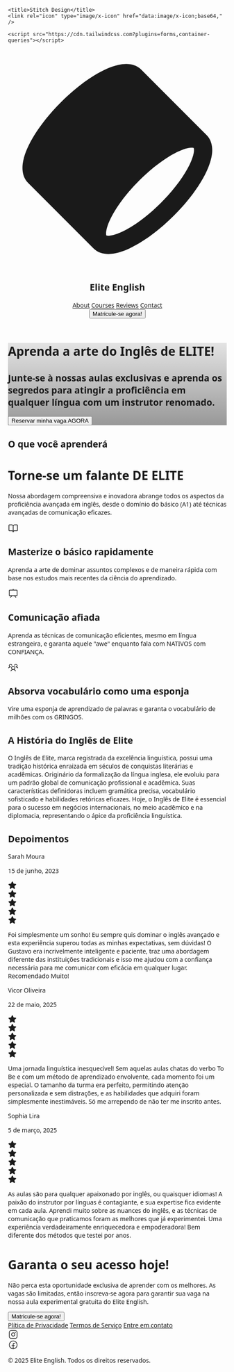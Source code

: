 <html>
  <head>
    <link rel="preconnect" href="https://fonts.gstatic.com/" crossorigin="" />
    <link
      rel="stylesheet"
      as="style"
      onload="this.rel='stylesheet'"
      href="https://fonts.googleapis.com/css2?display=swap&amp;family=Noto+Sans%3Awght%40400%3B500%3B700%3B900&amp;family=Public+Sans%3Awght%40400%3B500%3B700%3B900"
    />

    <title>Stitch Design</title>
    <link rel="icon" type="image/x-icon" href="data:image/x-icon;base64," />

    <script src="https://cdn.tailwindcss.com?plugins=forms,container-queries"></script>
  </head>
  <body>
    <div class="relative flex size-full min-h-screen flex-col bg-[#fcf8f8] group/design-root overflow-x-hidden" style='font-family: "Public Sans", "Noto Sans", sans-serif;'>
      <div class="layout-container flex h-full grow flex-col">
        <header class="flex items-center justify-between whitespace-nowrap border-b border-solid border-b-[#f3e8e7] px-10 py-3">
          <div class="flex items-center gap-4 text-[#1b0e0e]">
            <div class="size-4">
              <svg viewBox="0 0 48 48" fill="none" xmlns="http://www.w3.org/2000/svg">
                <path
                  fill-rule="evenodd"
                  clip-rule="evenodd"
                  d="M39.475 21.6262C40.358 21.4363 40.6863 21.5589 40.7581 21.5934C40.7876 21.655 40.8547 21.857 40.8082 22.3336C40.7408 23.0255 40.4502 24.0046 39.8572 25.2301C38.6799 27.6631 36.5085 30.6631 33.5858 33.5858C30.6631 36.5085 27.6632 38.6799 25.2301 39.8572C24.0046 40.4502 23.0255 40.7407 22.3336 40.8082C21.8571 40.8547 21.6551 40.7875 21.5934 40.7581C21.5589 40.6863 21.4363 40.358 21.6262 39.475C21.8562 38.4054 22.4689 36.9657 23.5038 35.2817C24.7575 33.2417 26.5497 30.9744 28.7621 28.762C30.9744 26.5497 33.2417 24.7574 35.2817 23.5037C36.9657 22.4689 38.4054 21.8562 39.475 21.6262ZM4.41189 29.2403L18.7597 43.5881C19.8813 44.7097 21.4027 44.9179 22.7217 44.7893C24.0585 44.659 25.5148 44.1631 26.9723 43.4579C29.9052 42.0387 33.2618 39.5667 36.4142 36.4142C39.5667 33.2618 42.0387 29.9052 43.4579 26.9723C44.1631 25.5148 44.659 24.0585 44.7893 22.7217C44.9179 21.4027 44.7097 19.8813 43.5881 18.7597L29.2403 4.41187C27.8527 3.02428 25.8765 3.02573 24.2861 3.36776C22.6081 3.72863 20.7334 4.58419 18.8396 5.74801C16.4978 7.18716 13.9881 9.18353 11.5858 11.5858C9.18354 13.988 7.18717 16.4978 5.74802 18.8396C4.58421 20.7334 3.72865 22.6081 3.36778 24.2861C3.02574 25.8765 3.02429 27.8527 4.41189 29.2403Z"
                  fill="currentColor"
                ></path>
              </svg>
            </div>
            <h2 class="text-[#1b0e0e] text-lg font-bold leading-tight tracking-[-0.015em]">Elite English</h2>
          </div>
          <div class="flex flex-1 justify-end gap-8">
            <div class="flex items-center gap-9">
              <a class="text-[#1b0e0e] text-sm font-medium leading-normal" href="#">About</a>
              <a class="text-[#1b0e0e] text-sm font-medium leading-normal" href="#">Courses</a>
              <a class="text-[#1b0e0e] text-sm font-medium leading-normal" href="#">Reviews</a>
              <a class="text-[#1b0e0e] text-sm font-medium leading-normal" href="#">Contact</a>
            </div>
            <button
              class="flex min-w-[84px] max-w-[480px] cursor-pointer items-center justify-center overflow-hidden rounded-lg h-10 px-4 bg-[#cd1b18] text-[#fcf8f8] text-sm font-bold leading-normal tracking-[0.015em]"
            >
              <span class="truncate">Matricule-se agora!</span>
            </button>
          </div>
        </header>
        <div class="px-40 flex flex-1 justify-center py-5">
          <div class="layout-content-container flex flex-col max-w-[960px] flex-1">
            <div class="@container">
              <div class="@[480px]:p-4">
                <div
                  class="flex min-h-[480px] flex-col gap-6 bg-cover bg-center bg-no-repeat @[480px]:gap-8 @[480px]:rounded-lg items-center justify-center p-4"
                  style='background-image: linear-gradient(rgba(0, 0, 0, 0.1) 0%, rgba(0, 0, 0, 0.4) 100%), url("https://lh3.googleusercontent.com/aida-public/AB6AXuA8W1jGJoj6yjSKen3s0_YE3Hj-a-cBs3gily7R7nLwgCXivJI1MUC01gOFhsF_3_Zr_Ng6kGg3Pv8utQWW3yj8rwyMGXtlsHuzLC7c7PeBMpZcdMFdDPf632OFaIgtIm_nQ7Ydj2GNw81df9r5zY3fZqDKRRsHQ0qK9KoIcajNlPftWGde94B2gx8Jjtzg7jMYLXyT2IBEcVPTDih5_MUH7b6Spc_KFh81lmL2_U9mZhbywRdQoDlbWtlKxR8-SgsesbP_nti2cFre");'
                >
                  <div class="flex flex-col gap-2 text-center">
                    <h1
                      class="text-white text-4xl font-black leading-tight tracking-[-0.033em] @[480px]:text-5xl @[480px]:font-black @[480px]:leading-tight @[480px]:tracking-[-0.033em]"
                    >
                      Aprenda a arte do Inglês de ELITE!
                    </h1>
                    <h2 class="text-white text-sm font-normal leading-normal @[480px]:text-base @[480px]:font-normal @[480px]:leading-normal">
                      Junte-se à nossas aulas exclusivas e aprenda os segredos para atingir a proficiência em qualquer língua com um instrutor renomado.
                    </h2>
                  </div>
                  <button
                    class="flex min-w-[84px] max-w-[480px] cursor-pointer items-center justify-center overflow-hidden rounded-lg h-10 px-4 @[480px]:h-12 @[480px]:px-5 bg-[#cd1b18] text-[#fcf8f8] text-sm font-bold leading-normal tracking-[0.015em] @[480px]:text-base @[480px]:font-bold @[480px]:leading-normal @[480px]:tracking-[0.015em]"
                  >
                    <span class="truncate">Reservar minha vaga AGORA</span>
                  </button>
                </div>
              </div>
            </div>
            <h2 class="text-[#1b0e0e] text-[22px] font-bold leading-tight tracking-[-0.015em] px-4 pb-3 pt-5">O que você aprenderá</h2>
            <div class="flex flex-col gap-10 px-4 py-10 @container">
              <div class="flex flex-col gap-4">
                <h1
                  class="text-[#1b0e0e] tracking-light text-[32px] font-bold leading-tight @[480px]:text-4xl @[480px]:font-black @[480px]:leading-tight @[480px]:tracking-[-0.033em] max-w-[720px]"
                >
                  Torne-se um falante DE ELITE
                </h1>
                <p class="text-[#1b0e0e] text-base font-normal leading-normal max-w-[720px]">
                  Nossa abordagem compreensiva e inovadora abrange todos os aspectos da proficiência avançada em inglês, desde o domínio do básico (A1) até técnicas avançadas de comunicação eficazes.
                </p>
              </div>
              <div class="grid grid-cols-[repeat(auto-fit,minmax(158px,1fr))] gap-3 p-0">
                <div class="flex flex-1 gap-3 rounded-lg border border-[#e7d0d0] bg-[#fcf8f8] p-4 flex-col">
                  <div class="text-[#1b0e0e]" data-icon="BookOpen" data-size="24px" data-weight="regular">
                    <svg xmlns="http://www.w3.org/2000/svg" width="24px" height="24px" fill="currentColor" viewBox="0 0 256 256">
                      <path
                        d="M224,48H160a40,40,0,0,0-32,16A40,40,0,0,0,96,48H32A16,16,0,0,0,16,64V192a16,16,0,0,0,16,16H96a24,24,0,0,1,24,24,8,8,0,0,0,16,0,24,24,0,0,1,24-24h64a16,16,0,0,0,16-16V64A16,16,0,0,0,224,48ZM96,192H32V64H96a24,24,0,0,1,24,24V200A39.81,39.81,0,0,0,96,192Zm128,0H160a39.81,39.81,0,0,0-24,8V88a24,24,0,0,1,24-24h64Z"
                      ></path>
                    </svg>
                  </div>
                  <div class="flex flex-col gap-1">
                    <h2 class="text-[#1b0e0e] text-base font-bold leading-tight">Masterize o básico rapidamente</h2>
                    <p class="text-[#974f4e] text-sm font-normal leading-normal">
                      Aprenda a arte de dominar assuntos complexos e de maneira rápida com base nos estudos mais recentes da ciência do aprendizado.
                    </p>
                  </div>
                </div>
                <div class="flex flex-1 gap-3 rounded-lg border border-[#e7d0d0] bg-[#fcf8f8] p-4 flex-col">
                  <div class="text-[#1b0e0e]" data-icon="Presentation" data-size="24px" data-weight="regular">
                    <svg xmlns="http://www.w3.org/2000/svg" width="24px" height="24px" fill="currentColor" viewBox="0 0 256 256">
                      <path
                        d="M216,40H136V24a8,8,0,0,0-16,0V40H40A16,16,0,0,0,24,56V176a16,16,0,0,0,16,16H79.36L57.75,219a8,8,0,0,0,12.5,10l29.59-37h56.32l29.59,37a8,8,0,1,0,12.5-10l-21.61-27H216a16,16,0,0,0,16-16V56A16,16,0,0,0,216,40Zm0,136H40V56H216V176Z"
                      ></path>
                    </svg>
                  </div>
                  <div class="flex flex-col gap-1">
                    <h2 class="text-[#1b0e0e] text-base font-bold leading-tight">Comunicação afiada</h2>
                    <p class="text-[#974f4e] text-sm font-normal leading-normal">
                      Aprenda as técnicas de comunicação eficientes, mesmo em língua estrangeira, e garanta aquele "awe" enquanto fala com NATIVOS com CONFIANÇA.
                    </p>
                  </div>
                </div>
                <div class="flex flex-1 gap-3 rounded-lg border border-[#e7d0d0] bg-[#fcf8f8] p-4 flex-col">
                  <div class="text-[#1b0e0e]" data-icon="UsersThree" data-size="24px" data-weight="regular">
                    <svg xmlns="http://www.w3.org/2000/svg" width="24px" height="24px" fill="currentColor" viewBox="0 0 256 256">
                      <path
                        d="M244.8,150.4a8,8,0,0,1-11.2-1.6A51.6,51.6,0,0,0,192,128a8,8,0,0,1-7.37-4.89,8,8,0,0,1,0-6.22A8,8,0,0,1,192,112a24,24,0,1,0-23.24-30,8,8,0,1,1-15.5-4A40,40,0,1,1,219,117.51a67.94,67.94,0,0,1,27.43,21.68A8,8,0,0,1,244.8,150.4ZM190.92,212a8,8,0,1,1-13.84,8,57,57,0,0,0-98.16,0,8,8,0,1,1-13.84-8,72.06,72.06,0,0,1,33.74-29.92,48,48,0,1,1,58.36,0A72.06,72.06,0,0,1,190.92,212ZM128,176a32,32,0,1,0-32-32A32,32,0,0,0,128,176ZM72,120a8,8,0,0,0-8-8A24,24,0,1,1,87.24,82a8,8,0,1,0,15.5-4A40,40,0,1,0,37,117.51,67.94,67.94,0,0,0,9.6,139.19a8,8,0,1,0,12.8,9.61A51.6,51.6,0,0,1,64,128,8,8,0,0,0,72,120Z"
                      ></path>
                    </svg>
                  </div>
                  <div class="flex flex-col gap-1">
                    <h2 class="text-[#1b0e0e] text-base font-bold leading-tight">Absorva vocabulário como uma esponja</h2>
                    <p class="text-[#974f4e] text-sm font-normal leading-normal">
                      Vire uma esponja de aprendizado de palavras e garanta o vocabulário de milhões com os GRINGOS.
                    </p>
                  </div>
                </div>
              </div>
            </div>
            <h2 class="text-[#1b0e0e] text-[22px] font-bold leading-tight tracking-[-0.015em] px-4 pb-3 pt-5">A História do Inglês de Elite</h2>
            <p class="text-[#1b0e0e] text-base font-normal leading-normal pb-3 pt-1 px-4">
              O Inglês de Elite, marca registrada da excelência linguística, possui uma tradição histórica enraizada em séculos de conquistas literárias e acadêmicas. Originário da formalização da língua inglesa, ele evoluiu para um padrão global de comunicação profissional e acadêmica. Suas características definidoras incluem gramática precisa, vocabulário sofisticado e habilidades retóricas eficazes. Hoje, o Inglês de Elite é essencial para o sucesso em negócios internacionais, no meio acadêmico e na diplomacia, representando o ápice da proficiência linguística.
            </p>
            <h2 class="text-[#1b0e0e] text-[22px] font-bold leading-tight tracking-[-0.015em] px-4 pb-3 pt-5">Depoimentos</h2>
            <div class="flex flex-col gap-8 overflow-x-hidden bg-[#fcf8f8] p-4">
              <div class="flex flex-col gap-3 bg-[#fcf8f8]">
                <div class="flex items-center gap-3">
                  <div
                    class="bg-center bg-no-repeat aspect-square bg-cover rounded-full size-10"
                    style='background-image: url("https://lh3.googleusercontent.com/aida-public/AB6AXuCY73mhN-xVfDZLySqJPv9eT_I-1HD5by8OoIqMo7Mcqbn7BmJfv4AqfKTCw_V4G8KyLTtuHr0YMQ6be1E0C8HI8QM5uJFPvLLd6oXKcYxodgpT_LVdlvOAQNYWOKZDT8XmwakAq0xoGaxoDlH9kaEDK3pVXOxRRMaQ9SaWlgjAJn5vpe7ib1CvulSGqMe55AKoGxACtrK697NxocEaMOIsVe-V5GScQweTAcgXxe-d2kNbQeXSXF7b3lZyhmSXAc4VLllq7H8lzO73");'
                  ></div>
                  <div class="flex-1">
                    <p class="text-[#1b0e0e] text-base font-medium leading-normal">Sarah Moura</p>
                    <p class="text-[#974f4e] text-sm font-normal leading-normal">15 de junho, 2023</p>
                  </div>
                </div>
                <div class="flex gap-0.5">
                  <div class="text-[#cd1b18]" data-icon="Star" data-size="20px" data-weight="fill">
                    <svg xmlns="http://www.w3.org/2000/svg" width="20px" height="20px" fill="currentColor" viewBox="0 0 256 256">
                      <path
                        d="M234.5,114.38l-45.1,39.36,13.51,58.6a16,16,0,0,1-23.84,17.34l-51.11-31-51,31a16,16,0,0,1-23.84-17.34L66.61,153.8,21.5,114.38a16,16,0,0,1,9.11-28.06l59.46-5.15,23.21-55.36a15.95,15.95,0,0,1,29.44,0h0L166,81.17l59.44,5.15a16,16,0,0,1,9.11,28.06Z"
                      ></path>
                    </svg>
                  </div>
                  <div class="text-[#cd1b18]" data-icon="Star" data-size="20px" data-weight="fill">
                    <svg xmlns="http://www.w3.org/2000/svg" width="20px" height="20px" fill="currentColor" viewBox="0 0 256 256">
                      <path
                        d="M234.5,114.38l-45.1,39.36,13.51,58.6a16,16,0,0,1-23.84,17.34l-51.11-31-51,31a16,16,0,0,1-23.84-17.34L66.61,153.8,21.5,114.38a16,16,0,0,1,9.11-28.06l59.46-5.15,23.21-55.36a15.95,15.95,0,0,1,29.44,0h0L166,81.17l59.44,5.15a16,16,0,0,1,9.11,28.06Z"
                      ></path>
                    </svg>
                  </div>
                  <div class="text-[#cd1b18]" data-icon="Star" data-size="20px" data-weight="fill">
                    <svg xmlns="http://www.w3.org/2000/svg" width="20px" height="20px" fill="currentColor" viewBox="0 0 256 256">
                      <path
                        d="M234.5,114.38l-45.1,39.36,13.51,58.6a16,16,0,0,1-23.84,17.34l-51.11-31-51,31a16,16,0,0,1-23.84-17.34L66.61,153.8,21.5,114.38a16,16,0,0,1,9.11-28.06l59.46-5.15,23.21-55.36a15.95,15.95,0,0,1,29.44,0h0L166,81.17l59.44,5.15a16,16,0,0,1,9.11,28.06Z"
                      ></path>
                    </svg>
                  </div>
                  <div class="text-[#cd1b18]" data-icon="Star" data-size="20px" data-weight="fill">
                    <svg xmlns="http://www.w3.org/2000/svg" width="20px" height="20px" fill="currentColor" viewBox="0 0 256 256">
                      <path
                        d="M234.5,114.38l-45.1,39.36,13.51,58.6a16,16,0,0,1-23.84,17.34l-51.11-31-51,31a16,16,0,0,1-23.84-17.34L66.61,153.8,21.5,114.38a16,16,0,0,1,9.11-28.06l59.46-5.15,23.21-55.36a15.95,15.95,0,0,1,29.44,0h0L166,81.17l59.44,5.15a16,16,0,0,1,9.11,28.06Z"
                      ></path>
                    </svg>
                  </div>
                  <div class="text-[#cd1b18]" data-icon="Star" data-size="20px" data-weight="fill">
                    <svg xmlns="http://www.w3.org/2000/svg" width="20px" height="20px" fill="currentColor" viewBox="0 0 256 256">
                      <path
                        d="M234.5,114.38l-45.1,39.36,13.51,58.6a16,16,0,0,1-23.84,17.34l-51.11-31-51,31a16,16,0,0,1-23.84-17.34L66.61,153.8,21.5,114.38a16,16,0,0,1,9.11-28.06l59.46-5.15,23.21-55.36a15.95,15.95,0,0,1,29.44,0h0L166,81.17l59.44,5.15a16,16,0,0,1,9.11,28.06Z"
                      ></path>
                    </svg>
                  </div>
                </div>
                <p class="text-[#1b0e0e] text-base font-normal leading-normal">
                  Foi simplesmente um sonho! Eu sempre quis dominar o inglês avançado e esta experiência superou todas as minhas expectativas, sem dúvidas! O Gustavo era incrivelmente inteligente e paciente,                       traz uma abordagem diferente das instituições tradicionais e isso me ajudou com a confiança necessária para me comunicar com eficácia em qualquer lugar. Recomendado Muito!
                </p>
              </div>
              <div class="flex flex-col gap-3 bg-[#fcf8f8]">
                <div class="flex items-center gap-3">
                  <div
                    class="bg-center bg-no-repeat aspect-square bg-cover rounded-full size-10"
                    style='background-image: url("https://lh3.googleusercontent.com/aida-public/AB6AXuAxyDpdyo9uztB4sNfwBbrYV8OIQcYnTfVmPOMXsDBYIARnW5PIt5Sy5E_Oubw5MuYgx35QvanoYhXoWRrtbQ4ti6fWCbP04AsICPS0hTaZuH51RixW3PpLqD4dzBalkRWT_Ry09TKxU92dDGEy25SEMX_sIjvlSRhtsWBOdtmzxOPD-KmmWiPdgYnRG3Rekd9vrObotLFiGhUJL15HsIy2EpySGilCnjNOr9qoR7hDtXeUcbttWsxWIuzKhHIHyKaUREEcUGDej4La");'
                  ></div>
                  <div class="flex-1">
                    <p class="text-[#1b0e0e] text-base font-medium leading-normal">Vicor Oliveira</p>
                    <p class="text-[#974f4e] text-sm font-normal leading-normal">22 de maio, 2025</p>
                  </div>
                </div>
                <div class="flex gap-0.5">
                  <div class="text-[#cd1b18]" data-icon="Star" data-size="20px" data-weight="fill">
                    <svg xmlns="http://www.w3.org/2000/svg" width="20px" height="20px" fill="currentColor" viewBox="0 0 256 256">
                      <path
                        d="M234.5,114.38l-45.1,39.36,13.51,58.6a16,16,0,0,1-23.84,17.34l-51.11-31-51,31a16,16,0,0,1-23.84-17.34L66.61,153.8,21.5,114.38a16,16,0,0,1,9.11-28.06l59.46-5.15,23.21-55.36a15.95,15.95,0,0,1,29.44,0h0L166,81.17l59.44,5.15a16,16,0,0,1,9.11,28.06Z"
                      ></path>
                    </svg>
                  </div>
                  <div class="text-[#cd1b18]" data-icon="Star" data-size="20px" data-weight="fill">
                    <svg xmlns="http://www.w3.org/2000/svg" width="20px" height="20px" fill="currentColor" viewBox="0 0 256 256">
                      <path
                        d="M234.5,114.38l-45.1,39.36,13.51,58.6a16,16,0,0,1-23.84,17.34l-51.11-31-51,31a16,16,0,0,1-23.84-17.34L66.61,153.8,21.5,114.38a16,16,0,0,1,9.11-28.06l59.46-5.15,23.21-55.36a15.95,15.95,0,0,1,29.44,0h0L166,81.17l59.44,5.15a16,16,0,0,1,9.11,28.06Z"
                      ></path>
                    </svg>
                  </div>
                  <div class="text-[#cd1b18]" data-icon="Star" data-size="20px" data-weight="fill">
                    <svg xmlns="http://www.w3.org/2000/svg" width="20px" height="20px" fill="currentColor" viewBox="0 0 256 256">
                      <path
                        d="M234.5,114.38l-45.1,39.36,13.51,58.6a16,16,0,0,1-23.84,17.34l-51.11-31-51,31a16,16,0,0,1-23.84-17.34L66.61,153.8,21.5,114.38a16,16,0,0,1,9.11-28.06l59.46-5.15,23.21-55.36a15.95,15.95,0,0,1,29.44,0h0L166,81.17l59.44,5.15a16,16,0,0,1,9.11,28.06Z"
                      ></path>
                    </svg>
                  </div>
                  <div class="text-[#cd1b18]" data-icon="Star" data-size="20px" data-weight="fill">
                    <svg xmlns="http://www.w3.org/2000/svg" width="20px" height="20px" fill="currentColor" viewBox="0 0 256 256">
                      <path
                        d="M234.5,114.38l-45.1,39.36,13.51,58.6a16,16,0,0,1-23.84,17.34l-51.11-31-51,31a16,16,0,0,1-23.84-17.34L66.61,153.8,21.5,114.38a16,16,0,0,1,9.11-28.06l59.46-5.15,23.21-55.36a15.95,15.95,0,0,1,29.44,0h0L166,81.17l59.44,5.15a16,16,0,0,1,9.11,28.06Z"
                      ></path>
                    </svg>
                  </div>
                  <div class="text-[#cd1b18]" data-icon="Star" data-size="20px" data-weight="fill">
                    <svg xmlns="http://www.w3.org/2000/svg" width="20px" height="20px" fill="currentColor" viewBox="0 0 256 256">
                      <path
                        d="M234.5,114.38l-45.1,39.36,13.51,58.6a16,16,0,0,1-23.84,17.34l-51.11-31-51,31a16,16,0,0,1-23.84-17.34L66.61,153.8,21.5,114.38a16,16,0,0,1,9.11-28.06l59.46-5.15,23.21-55.36a15.95,15.95,0,0,1,29.44,0h0L166,81.17l59.44,5.15a16,16,0,0,1,9.11,28.06Z"
                      ></path>
                    </svg>
                  </div>
                </div>
                <p class="text-[#1b0e0e] text-base font-normal leading-normal">
                  Uma jornada linguística inesquecível! Sem aquelas aulas chatas do verbo To Be e com um método de aprendizado envolvente, cada momento foi um especial. O tamanho da turma era perfeito, permitindo atenção personalizada e sem distrações, e as habilidades que adquiri foram simplesmente inestimáveis. Só me arrependo de não ter me inscrito antes.
                </p>
              </div>
              <div class="flex flex-col gap-3 bg-[#fcf8f8]">
                <div class="flex items-center gap-3">
                  <div
                    class="bg-center bg-no-repeat aspect-square bg-cover rounded-full size-10"
                    style='background-image: url("https://lh3.googleusercontent.com/aida-public/AB6AXuDjuS6bNzkN6X4t_zaaa83BXEFU65h87tI9Vko8GeiixwESR5Y6uJdsR6vsUkUGEQdLI8W6EkU10L2DFQE9no-IhP96iAGibNI-MGmc0sdDujI6LdvwtxOIvFoXt79E-02NR7ee95t5JtJMlv7ZT0j842JW5PfzWASrZI7an7QnbWE2rtfZCS2MF8vgkXox-cIfMLfJcFP6EnVR_3ThvzQwEJWYEtfzQeyVtPZ3XTNyGs6LuxAoXmkPG3HSGIN_bSgadAYqjb4yAyDQ");'
                  ></div>
                  <div class="flex-1">
                    <p class="text-[#1b0e0e] text-base font-medium leading-normal">Sophia Lira</p>
                    <p class="text-[#974f4e] text-sm font-normal leading-normal">5 de março, 2025</p>
                  </div>
                </div>
                <div class="flex gap-0.5">
                  <div class="text-[#cd1b18]" data-icon="Star" data-size="20px" data-weight="fill">
                    <svg xmlns="http://www.w3.org/2000/svg" width="20px" height="20px" fill="currentColor" viewBox="0 0 256 256">
                      <path
                        d="M234.5,114.38l-45.1,39.36,13.51,58.6a16,16,0,0,1-23.84,17.34l-51.11-31-51,31a16,16,0,0,1-23.84-17.34L66.61,153.8,21.5,114.38a16,16,0,0,1,9.11-28.06l59.46-5.15,23.21-55.36a15.95,15.95,0,0,1,29.44,0h0L166,81.17l59.44,5.15a16,16,0,0,1,9.11,28.06Z"
                      ></path>
                    </svg>
                  </div>
                  <div class="text-[#cd1b18]" data-icon="Star" data-size="20px" data-weight="fill">
                    <svg xmlns="http://www.w3.org/2000/svg" width="20px" height="20px" fill="currentColor" viewBox="0 0 256 256">
                      <path
                        d="M234.5,114.38l-45.1,39.36,13.51,58.6a16,16,0,0,1-23.84,17.34l-51.11-31-51,31a16,16,0,0,1-23.84-17.34L66.61,153.8,21.5,114.38a16,16,0,0,1,9.11-28.06l59.46-5.15,23.21-55.36a15.95,15.95,0,0,1,29.44,0h0L166,81.17l59.44,5.15a16,16,0,0,1,9.11,28.06Z"
                      ></path>
                    </svg>
                  </div>
                  <div class="text-[#cd1b18]" data-icon="Star" data-size="20px" data-weight="fill">
                    <svg xmlns="http://www.w3.org/2000/svg" width="20px" height="20px" fill="currentColor" viewBox="0 0 256 256">
                      <path
                        d="M234.5,114.38l-45.1,39.36,13.51,58.6a16,16,0,0,1-23.84,17.34l-51.11-31-51,31a16,16,0,0,1-23.84-17.34L66.61,153.8,21.5,114.38a16,16,0,0,1,9.11-28.06l59.46-5.15,23.21-55.36a15.95,15.95,0,0,1,29.44,0h0L166,81.17l59.44,5.15a16,16,0,0,1,9.11,28.06Z"
                      ></path>
                    </svg>
                  </div>
                  <div class="text-[#cd1b18]" data-icon="Star" data-size="20px" data-weight="fill">
                    <svg xmlns="http://www.w3.org/2000/svg" width="20px" height="20px" fill="currentColor" viewBox="0 0 256 256">
                      <path
                        d="M234.5,114.38l-45.1,39.36,13.51,58.6a16,16,0,0,1-23.84,17.34l-51.11-31-51,31a16,16,0,0,1-23.84-17.34L66.61,153.8,21.5,114.38a16,16,0,0,1,9.11-28.06l59.46-5.15,23.21-55.36a15.95,15.95,0,0,1,29.44,0h0L166,81.17l59.44,5.15a16,16,0,0,1,9.11,28.06Z"
                      ></path>
                    </svg>
                  </div>
                  <div class="text-[#cd1b18]" data-icon="Star" data-size="20px" data-weight="fill">
                    <svg xmlns="http://www.w3.org/2000/svg" width="20px" height="20px" fill="currentColor" viewBox="0 0 256 256">
                      <path
                        d="M234.5,114.38l-45.1,39.36,13.51,58.6a16,16,0,0,1-23.84,17.34l-51.11-31-51,31a16,16,0,0,1-23.84-17.34L66.61,153.8,21.5,114.38a16,16,0,0,1,9.11-28.06l59.46-5.15,23.21-55.36a15.95,15.95,0,0,1,29.44,0h0L166,81.17l59.44,5.15a16,16,0,0,1,9.11,28.06Z"
                      ></path>
                    </svg>
                  </div>
                </div>
                <p class="text-[#1b0e0e] text-base font-normal leading-normal">
                  As aulas são para qualquer apaixonado por inglês, ou quaisquer idiomas! A paixão do instrutor por línguas é contagiante, e sua expertise fica evidente em cada aula. Aprendi muito sobre as nuances do inglês, e as técnicas de comunicação que praticamos foram as melhores que já experimentei. Uma experiência verdadeiramente enriquecedora e empoderadora! Bem diferente dos métodos que testei por anos.
                </p>
              </div>
            </div>
            <div class="@container">
              <div class="flex flex-col justify-end gap-6 px-4 py-10 @[480px]:gap-8 @[480px]:px-10 @[480px]:py-20">
                <div class="flex flex-col gap-2 text-center">
                  <h1
                    class="text-[#1b0e0e] tracking-light text-[32px] font-bold leading-tight @[480px]:text-4xl @[480px]:font-black @[480px]:leading-tight @[480px]:tracking-[-0.033em] max-w-[720px]"
                  >
                    Garanta o seu acesso hoje!
                  </h1>
                  <p class="text-[#1b0e0e] text-base font-normal leading-normal max-w-[720px">
                    Não perca esta oportunidade exclusiva de aprender com os melhores. As vagas são limitadas, então inscreva-se agora para garantir sua vaga na nossa aula experimental gratuita do Elite English.
                  </p>
                </div>
                <div class="flex flex-1 justify-center">
                  <div class="flex justify-center">
                    <button
                      class="flex min-w-[84px] max-w-[480px] cursor-pointer items-center justify-center overflow-hidden rounded-lg h-10 px-4 @[480px]:h-12 @[480px]:px-5 bg-[#cd1b18] text-[#fcf8f8] text-sm font-bold leading-normal tracking-[0.015em] @[480px]:text-base @[480px]:font-bold @[480px]:leading-normal @[480px]:tracking-[0.015em] grow"
                    >
                      <span class="truncate">Matricule-se agora!</span>
                    </button>
                  </div>
                </div>
              </div>
            </div>
          </div>
        </div>
        <footer class="flex justify-center">
          <div class="flex max-w-[960px] flex-1 flex-col">
            <footer class="flex flex-col gap-6 px-5 py-10 text-center @container">
              <div class="flex flex-wrap items-center justify-center gap-6 @[480px]:flex-row @[480px]:justify-around">
                <a class="text-[#974f4e] text-base font-normal leading-normal min-w-40" href="#">Plítica de Privacidade</a>
                <a class="text-[#974f4e] text-base font-normal leading-normal min-w-40" href="#">Termos de Serviço</a>
                <a class="text-[#974f4e] text-base font-normal leading-normal min-w-40" href="#">Entre em contato</a>
              </div>
              <div class="flex flex-wrap justify-center gap-4">
                <a href="#">
                  <div class="text-[#974f4e]" data-icon="InstagramLogo" data-size="24px" data-weight="regular">
                    <svg xmlns="http://www.w3.org/2000/svg" width="24px" height="24px" fill="currentColor" viewBox="0 0 256 256">
                      <path
                        d="M128,80a48,48,0,1,0,48,48A48.05,48.05,0,0,0,128,80Zm0,80a32,32,0,1,1,32-32A32,32,0,0,1,128,160ZM176,24H80A56.06,56.06,0,0,0,24,80v96a56.06,56.06,0,0,0,56,56h96a56.06,56.06,0,0,0,56-56V80A56.06,56.06,0,0,0,176,24Zm40,152a40,40,0,0,1-40,40H80a40,40,0,0,1-40-40V80A40,40,0,0,1,80,40h96a40,40,0,0,1,40,40ZM192,76a12,12,0,1,1-12-12A12,12,0,0,1,192,76Z"
                      ></path>
                    </svg>
                  </div>
                </a>
                <a href="#">
                  <div class="text-[#974f4e]" data-icon="FacebookLogo" data-size="24px" data-weight="regular">
                    <svg xmlns="http://www.w3.org/2000/svg" width="24px" height="24px" fill="currentColor" viewBox="0 0 256 256">
                      <path
                        d="M128,24A104,104,0,1,0,232,128,104.11,104.11,0,0,0,128,24Zm8,191.63V152h24a8,8,0,0,0,0-16H136V112a16,16,0,0,1,16-16h16a8,8,0,0,0,0-16H152a32,32,0,0,0-32,32v24H96a8,8,0,0,0,0,16h24v63.63a88,88,0,1,1,16,0Z"
                      ></path>
                    </svg>
                  </div>
                </a>
              </div>
              <p class="text-[#974f4e] text-base font-normal leading-normal">© 2025 Elite English. Todos os direitos reservados.</p>
            </footer>
          </div>
        </footer>
      </div>
    </div>
  </body>
</html>
